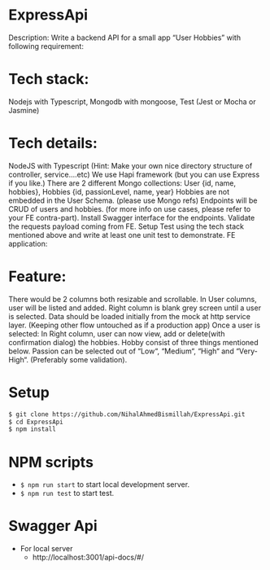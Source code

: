 # ExpressApi
Description: 
Write a backend API for a small app “User Hobbies” with following requirement: 
# Tech stack: 
Nodejs with Typescript, Mongodb with mongoose, Test (Jest or Mocha or Jasmine)
# Tech details:
NodeJS with Typescript (Hint: Make your own nice directory structure of controller, service....etc)
We use Hapi framework (but you can use Express if you like.)
There are 2 different Mongo collections: User {id, name, hobbies}, Hobbies {id, passionLevel, name, year}
Hobbies are not embedded in the User Schema. (please use Mongo refs)
Endpoints will be CRUD of users and hobbies. (for more info on use cases, please refer to your FE contra-part).
Install Swagger interface for the endpoints.
Validate the requests payload coming from FE.
Setup Test using the tech stack mentioned above and write at least one unit test to demonstrate.
FE application:
# Feature:
There would be 2 columns both resizable and scrollable.
In User columns, user will be listed and added.
Right column is blank grey screen until a user is selected.
Data should be loaded initially from the mock at http service layer. (Keeping other flow untouched as if a production app)
Once a user is selected: In Right column, user can now view, add or delete(with confirmation dialog) the hobbies.
Hobby consist of three things mentioned below. Passion can be selected out of “Low“, “Medium“, “High“ and “Very-High“. (Preferably
some validation).

# Setup

```bash
$ git clone https://github.com/NihalAhmedBismillah/ExpressApi.git
$ cd ExpressApi
$ npm install
```

# NPM scripts

- `$ npm run start` to start local development server.
- `$ npm run test` to start test.

# Swagger Api
- For local server
  - http://localhost:3001/api-docs/#/
